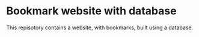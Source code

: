 # Bookmark website with database

This repisotory contains a website, with bookmarks, built using a database. 

